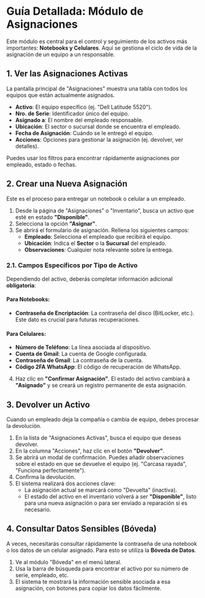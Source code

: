 # Guía Detallada: Módulo de Asignaciones

Este módulo es central para el control y seguimiento de los activos más importantes: **Notebooks y Celulares**. Aquí se gestiona el ciclo de vida de la asignación de un equipo a un responsable.

## 1. Ver las Asignaciones Activas

La pantalla principal de "Asignaciones" muestra una tabla con todos los equipos que están actualmente asignados.

- **Activo**: El equipo específico (ej. "Dell Latitude 5520").
- **Nro. de Serie**: Identificador único del equipo.
- **Asignado a**: El nombre del empleado responsable.
- **Ubicación**: El sector o sucursal donde se encuentra el empleado.
- **Fecha de Asignación**: Cuándo se le entregó el equipo.
- **Acciones**: Opciones para gestionar la asignación (ej. devolver, ver detalles).

Puedes usar los filtros para encontrar rápidamente asignaciones por empleado, estado o fechas.

## 2. Crear una Nueva Asignación

Este es el proceso para entregar un notebook o celular a un empleado.

1.  Desde la página de "Asignaciones" o "Inventario", busca un activo que esté en estado **"Disponible"**.
2.  Selecciona la opción **"Asignar"**.
3.  Se abrirá el formulario de asignación. Rellena los siguientes campos:
    *   **Empleado**: Selecciona el empleado que recibirá el equipo.
    *   **Ubicación**: Indica el **Sector** o la **Sucursal** del empleado.
    *   **Observaciones**: Cualquier nota relevante sobre la entrega.

### 2.1. Campos Específicos por Tipo de Activo

Dependiendo del activo, deberás completar información adicional **obligatoria**:

#### Para Notebooks:
- **Contraseña de Encriptación**: La contraseña del disco (BitLocker, etc.). Este dato es crucial para futuras recuperaciones.

#### Para Celulares:
- **Número de Teléfono**: La línea asociada al dispositivo.
- **Cuenta de Gmail**: La cuenta de Google configurada.
- **Contraseña de Gmail**: La contraseña de la cuenta.
- **Código 2FA WhatsApp**: El código de recuperación de WhatsApp.

4.  Haz clic en **"Confirmar Asignación"**. El estado del activo cambiará a **"Asignado"** y se creará un registro permanente de esta asignación.

## 3. Devolver un Activo

Cuando un empleado deja la compañía o cambia de equipo, debes procesar la devolución.

1.  En la lista de "Asignaciones Activas", busca el equipo que deseas devolver.
2.  En la columna "Acciones", haz clic en el botón **"Devolver"**.
3.  Se abrirá un modal de confirmación. Puedes añadir observaciones sobre el estado en que se devuelve el equipo (ej. "Carcasa rayada", "Funciona perfectamente").
4.  Confirma la devolución.
5.  El sistema realizará dos acciones clave:
    *   La asignación actual se marcará como "Devuelta" (inactiva).
    *   El estado del activo en el inventario volverá a ser **"Disponible"**, listo para una nueva asignación o para ser enviado a reparación si es necesario.

## 4. Consultar Datos Sensibles (Bóveda)

A veces, necesitarás consultar rápidamente la contraseña de una notebook o los datos de un celular asignado. Para esto se utiliza la **Bóveda de Datos**.

1.  Ve al módulo "Bóveda" en el menú lateral.
2.  Usa la barra de búsqueda para encontrar el activo por su número de serie, empleado, etc.
3.  El sistema te mostrará la información sensible asociada a esa asignación, con botones para copiar los datos fácilmente. 